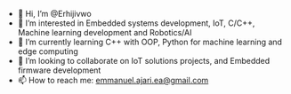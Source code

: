 - 👋 Hi, I’m @Erhijivwo
- 👀 I’m interested in Embedded systems development, IoT, C/C++, Machine learning development and Robotics/AI
- 🌱 I’m currently learning C++ with OOP, Python for machine learning and edge computing
- 💞️ I’m looking to collaborate on IoT solutions projects, and Embedded firmware development
- 📫 How to reach me: emmanuel.ajari.ea@gmail.com

<!---
Erhijivwo/Erhijivwo is a ✨ special ✨ repository because its `README.md` (this file) appears on your GitHub profile.
You can click the Preview link to take a look at your changes.
--->

